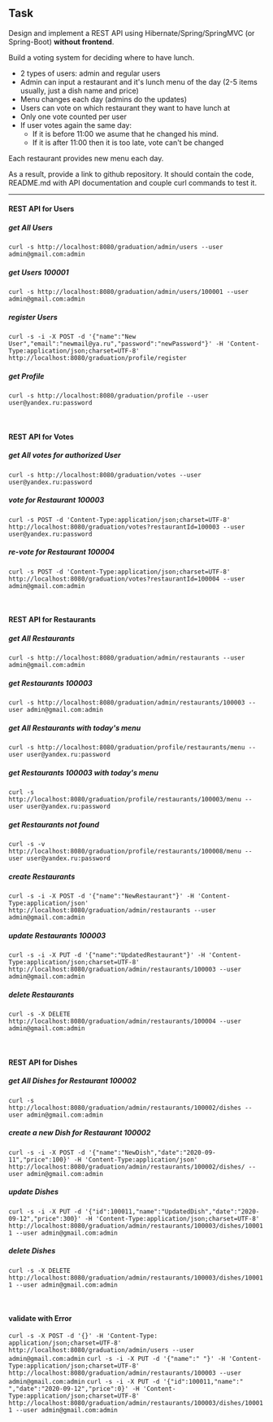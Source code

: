 ## Task

Design and implement a REST API using Hibernate/Spring/SpringMVC (or Spring-Boot) **without frontend**.

Build a voting system for deciding where to have lunch.

 * 2 types of users: admin and regular users
 * Admin can input a restaurant and it's lunch menu of the day (2-5 items usually, just a dish name and price)
 * Menu changes each day (admins do the updates)
 * Users can vote on which restaurant they want to have lunch at
 * Only one vote counted per user
 * If user votes again the same day:
    - If it is before 11:00 we asume that he changed his mind.
    - If it is after 11:00 then it is too late, vote can't be changed

Each restaurant provides new menu each day.

As a result, provide a link to github repository. It should contain the code, README.md with API documentation and couple curl commands to test it.

-----------------------------

#### REST API for Users

##### get All Users
`curl -s http://localhost:8080/graduation/admin/users --user admin@gmail.com:admin`

##### get Users 100001
`curl -s http://localhost:8080/graduation/admin/users/100001 --user admin@gmail.com:admin`

##### register Users
`curl -s -i -X POST -d '{"name":"New User","email":"newmail@ya.ru","password":"newPassword"}' -H 'Content-Type:application/json;charset=UTF-8' http://localhost:8080/graduation/profile/register`

##### get Profile
`curl -s http://localhost:8080/graduation/profile --user user@yandex.ru:password`

<br>

#### REST API for Votes

##### get All votes for authorized User
`curl -s http://localhost:8080/graduation/votes --user user@yandex.ru:password`

##### vote for Restaurant 100003
`curl -s POST -d 'Content-Type:application/json;charset=UTF-8' http://localhost:8080/graduation/votes?restaurantId=100003 --user user@yandex.ru:password`

##### re-vote for Restaurant 100004
`curl -s POST -d 'Content-Type:application/json;charset=UTF-8' http://localhost:8080/graduation/votes?restaurantId=100004 --user admin@gmail.com:admin`

<br>

#### REST API for Restaurants

##### get All Restaurants
`curl -s http://localhost:8080/graduation/admin/restaurants --user admin@gmail.com:admin`

##### get Restaurants 100003
`curl -s http://localhost:8080/graduation/admin/restaurants/100003 --user admin@gmail.com:admin`

##### get All Restaurants with today's menu 
`curl -s http://localhost:8080/graduation/profile/restaurants/menu --user user@yandex.ru:password`

##### get Restaurants 100003 with today's menu
`curl -s http://localhost:8080/graduation/profile/restaurants/100003/menu --user user@yandex.ru:password`

##### get Restaurants not found
`curl -s -v http://localhost:8080/graduation/profile/restaurants/100008/menu --user user@yandex.ru:password`

##### create Restaurants
`curl -s -i -X POST -d '{"name":"NewRestaurant"}' -H 'Content-Type:application/json' http://localhost:8080/graduation/admin/restaurants --user admin@gmail.com:admin`

##### update Restaurants 100003
`curl -s -i -X PUT -d '{"name":"UpdatedRestaurant"}' -H 'Content-Type:application/json;charset=UTF-8' http://localhost:8080/graduation/admin/restaurants/100003 --user admin@gmail.com:admin`

##### delete Restaurants
`curl -s -X DELETE http://localhost:8080/graduation/admin/restaurants/100004 --user admin@gmail.com:admin`

<br>


#### REST API for Dishes


##### get All Dishes for Restaurant 100002
`curl -s http://localhost:8080/graduation/admin/restaurants/100002/dishes --user admin@gmail.com:admin`
##### create a new Dish for Restaurant 100002
`curl -s -i -X POST -d '{"name":"NewDish","date":"2020-09-11","price":100}' -H 'Content-Type:application/json' http://localhost:8080/graduation/admin/restaurants/100002/dishes/ --user admin@gmail.com:admin`
##### update Dishes 
`curl -s -i -X PUT -d '{"id":100011,"name":"UpdatedDish","date":"2020-09-12","price":300}' -H 'Content-Type:application/json;charset=UTF-8' http://localhost:8080/graduation/admin/restaurants/100003/dishes/100011 --user admin@gmail.com:admin`
##### delete Dishes
`curl -s -X DELETE http://localhost:8080/graduation/admin/restaurants/100003/dishes/100011 --user admin@gmail.com:admin`

<br>

#### validate with Error
`curl -s -X POST -d '{}' -H 'Content-Type: application/json;charset=UTF-8' http://localhost:8080/graduation/admin/users --user admin@gmail.com:admin`
`curl -s -i -X PUT -d '{"name":" "}' -H 'Content-Type:application/json;charset=UTF-8' http://localhost:8080/graduation/admin/restaurants/100003 --user admin@gmail.com:admin`
`curl -s -i -X PUT -d '{"id":100011,"name":" ","date":"2020-09-12","price":0}' -H 'Content-Type:application/json;charset=UTF-8' http://localhost:8080/graduation/admin/restaurants/100003/dishes/100011 --user admin@gmail.com:admin`
